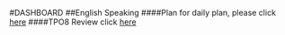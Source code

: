 #DASHBOARD
##English Speaking
####Plan
for daily plan, please click [here](./apr-14/plan_for_toefl.md)
####TPO8 Review
click [here](./apr-15/appraisal.md)
